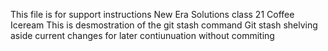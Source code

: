 This file is for support instructions
New Era Solutions class 21
Coffee
Iceream
This is desmostration of the git stash command
Git stash shelving aside current changes for later contiunuation without commiting 
